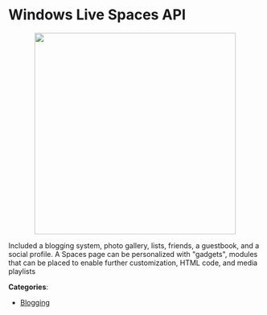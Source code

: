 # Windows Live Spaces API
<p align="center">
    <img width="400" src="https://raw.githubusercontent.com/apis-list/apis-list/apis/windows-live-spaces-api/logo_256x256.png" />
</p>

Included a blogging system, photo gallery, lists, friends, a guestbook, and a social profile.  A Spaces page can be personalized with "gadgets", modules that can be placed to enable further customization, HTML code, and media playlists



**Categories**:
- [Blogging](https://github.com/apis-list/apis-list#blogging)





